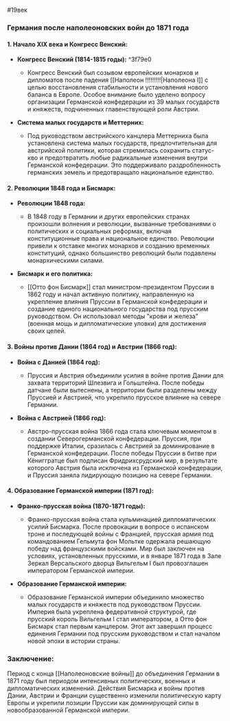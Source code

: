 #19век 
### Германия после наполеоновских войн до 1871 года

#### 1. Начало XIX века и Конгресс Венский:

- **Конгресс Венский (1814-1815 годы):** ^3f79e0
  - Конгресс Венский был созывом европейских монархов и дипломатов после падения [[Наполеон !!!!!!!!!|Наполеона I]] с целью восстановления стабильности и установления нового баланса в Европе. Особое внимание было уделено вопросу организации Германской конфедерации из 39 малых государств и княжеств, подчиненных главенствующей роли Австрии.

- **Система малых государств и Меттерних:**
  - Под руководством австрийского канцлера Меттерниха была установлена система малых государств, предпочтительная для австрийской политики, которая стремилась сохранить статус-кво и предотвратить любые радикальные изменения внутри Германской конфедерации. Это поддерживало раздробленность германских земель и предотвращало национальное единство.

#### 2. Революции 1848 года и Бисмарк:

- **Революции 1848 года:**
  - В 1848 году в Германии и других европейских странах произошли волнения и революции, вызванные требованиями о политических и социальных реформах, включая конституционные права и национальное единство. Революции привели к отставке многих монархов и созданию временных конституций, однако большинство революций были подавлены монархическими силами.

- **Бисмарк и его политика:**
  - [[Отто фон Бисмарк]] стал министром-президентом Пруссии в 1862 году и начал активную политику, направленную на укрепление влияния Пруссии в Германской конфедерации и создание единого национального государства под прусским руководством. Он использовал методы "крови и железа" (военная мощь и дипломатические уловки) для достижения своих целей.

#### 3. Войны против Дании (1864 год) и Австрии (1866 год):

- **Война с Данией (1864 год):**
  - Пруссия и Австрия объединили усилия в войне против Дании для захвата территорий Шлезвига и Гольштейна. После победы датчане были вытеснены, а территории были разделены между Пруссией и Австрией, что укрепило прусское влияние на севере Германии.

- **Война с Австрией (1866 год):**
  - Австро-прусская война 1866 года стала ключевым моментом в создании Северогерманской конфедерации. Пруссия, при поддержке Италии, сразилась с Австрией за доминирование в Германской конфедерации. После победы Пруссии в битве при Кёниггратце был подписан Фридрихсрудский мир, в результате которого Австрия была исключена из Германской конфедерации, и Пруссия заняла лидирующую позицию на севере Германии.

#### 4. Образование Германской империи (1871 год):

- **Франко-прусская война (1870-1871 годы):**
  - Франко-прусская война стала кульминацией дипломатических усилий Бисмарка. После провокации в вопросе о испанском троне и последующей войны с Францией, прусская армия под командованием Гельмута фон Мольтке одержала решающую победу над французскими войсками. Мир был заключен на условиях, установленных прусскими, и в январе 1871 года в Зале Зеркал Версальского дворца Вильгельм I был провозглашен императором Германской империи.

- **Образование Германской империи:**
  - Образование Германской империи объединило множество малых государств и княжеств под руководством Пруссии. Империя была укреплена федеративной структурой, где прусский король Вильгельм I стал императором, а Отто фон Бисмарк стал первым канцлером. Этот акт завершил процесс единения Германии под прусским руководством и стал началом новой эпохи в истории страны.

### Заключение:

Период с конца [[Наполеоновские войны]] до объединения Германии в 1871 году был периодом интенсивных политических, военных и дипломатических изменений. Действия Бисмарка и войны против Дании, Австрии и Франции существенно изменили политическую карту Европы и укрепили позиции Пруссии как доминирующей силы в новообразованной Германской империи.